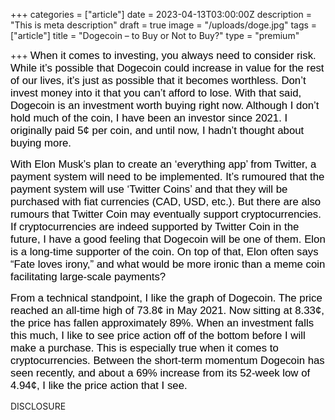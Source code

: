 +++
categories = ["article"]
date = 2023-04-13T03:00:00Z
description = "This is meta description"
draft = true
image = "/uploads/doge.jpg"
tags = ["article"]
title = "Dogecoin – to Buy or Not to Buy?"
type = "premium"

+++
<span style="color:black"><span style="font-family:Arial; font-size:1.2em;">When it comes to investing, you always need to consider risk. While it’s possible that Dogecoin could increase in value for the rest of our lives, it’s just as possible that it becomes worthless. Don’t invest money into it that you can’t afford to lose. With that said, Dogecoin is an investment worth buying right now. Although I don’t hold much of the coin, I have been an investor since 2021. I originally paid 5¢ per coin, and until now, I hadn’t thought about buying more.</span></span>

<span style="color:black"><span style="font-family:Arial; font-size:1.2em;">With Elon Musk’s plan to create an ‘everything app’ from Twitter, a payment system will need to be implemented. It’s rumoured that the payment system will use ‘Twitter Coins’ and that they will be purchased with fiat currencies (CAD, USD, etc.). But there are also rumours that Twitter Coin may eventually support cryptocurrencies. If cryptocurrencies are indeed supported by Twitter Coin in the future, I have a good feeling that Dogecoin will be one of them. Elon is a long-time supporter of the coin. On top of that, Elon often says “Fate loves irony,” and what would be more ironic than a meme coin facilitating large-scale payments?</span></span>

<span style="color:black"><span style="font-family:Arial; font-size:1.2em;">From a technical standpoint, I like the graph of Dogecoin. The price reached an all-time high of 73.8¢ in May 2021. Now sitting at 8.33¢, the price has fallen approximately 89%. When an investment falls this much, I like to see price action off of the bottom before I will make a purchase. This is especially true when it comes to cryptocurrencies. Between the short-term momentum Dogecoin has seen recently, and about a 69% increase from its 52-week low of 4.94¢, I like the price action that I see.</span></span>

DISCLOSURE